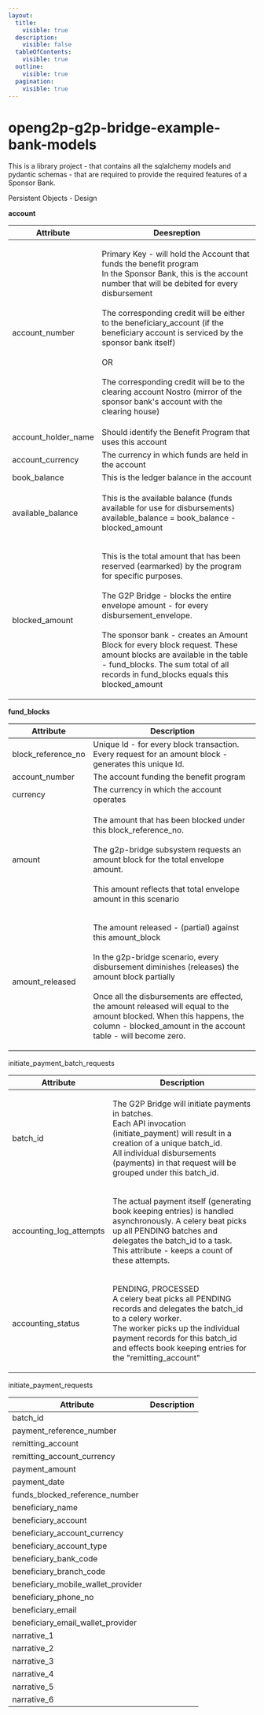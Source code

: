 ```yaml
---
layout:
  title:
    visible: true
  description:
    visible: false
  tableOfContents:
    visible: true
  outline:
    visible: true
  pagination:
    visible: true
---
```


# openg2p-g2p-bridge-example-bank-models

This is a library project - that contains all the sqlalchemy models and pydantic schemas - that are required to provide the required features of a Sponsor Bank.

Persistent Objects - Design

**account**

| Attribute             | Deesreption                                                                                                                                                                                                                                                                                                                                                                                                                                                            |
| --------------------- | ---------------------------------------------------------------------------------------------------------------------------------------------------------------------------------------------------------------------------------------------------------------------------------------------------------------------------------------------------------------------------------------------------------------------------------------------------------------------- |
| account\_number       | <p>Primary Key - will hold the Account that funds the benefit program<br>In the Sponsor Bank, this is the account number that will be debited for every disbursement<br><br>The corresponding credit will be either to the beneficiary_account (if the beneficiary account is serviced by the sponsor bank itself)<br><br>OR<br><br>The corresponding credit will be to the clearing account Nostro (mirror of the sponsor bank's account with the clearing house)</p> |
| account\_holder\_name | Should identify the Benefit Program that uses this account                                                                                                                                                                                                                                                                                                                                                                                                             |
| account\_currency     | The currency in which funds are held in the account                                                                                                                                                                                                                                                                                                                                                                                                                    |
| book\_balance         | This is the ledger balance in the account                                                                                                                                                                                                                                                                                                                                                                                                                              |
| available\_balance    | <p>This is the available balance (funds available for use for disbursements)<br>available_balance = book_balance - blocked_amount</p>                                                                                                                                                                                                                                                                                                                                  |
| blocked\_amount       | <p>This is the total amount that has been reserved (earmarked) by the program for specific purposes.<br><br>The G2P Bridge - blocks the entire envelope amount - for every disbursement_envelope.<br><br>The sponsor bank - creates an Amount Block for every block request. These amount blocks are available in the table - fund_blocks. The sum total of all records in fund_blocks equals this blocked_amount</p>                                                  |

**fund\_blocks**

| Attribute            | Description                                                                                                                                                                                                                                                                                                                                                               |
| -------------------- | ------------------------------------------------------------------------------------------------------------------------------------------------------------------------------------------------------------------------------------------------------------------------------------------------------------------------------------------------------------------------- |
| block\_reference\_no | Unique Id - for every block transaction. Every request for an amount block - generates this unique Id.                                                                                                                                                                                                                                                                    |
| account\_number      | The account funding the benefit program                                                                                                                                                                                                                                                                                                                                   |
| currency             | The currency in which the account operates                                                                                                                                                                                                                                                                                                                                |
| amount               | <p>The amount that has been blocked under this block_reference_no.<br><br>The g2p-bridge subsystem requests an amount block for the total envelope amount. <br><br>This amount reflects that total envelope amount in this scenario</p>                                                                                                                                   |
| amount\_released     | <p>The amount released - (partial) against this amount_block<br><br>In the g2p-bridge scenario, every disbursement diminishes (releases) the amount block partially<br><br>Once all the disbursements are effected, the amount released will equal to the amount blocked. When this happens, the column - blocked_amount in the account table - will become zero.<br></p> |

initiate\_payment\_batch\_requests

| Attribute                 | Description                                                                                                                                                                                                                                              |
| ------------------------- | -------------------------------------------------------------------------------------------------------------------------------------------------------------------------------------------------------------------------------------------------------- |
| batch\_id                 | <p>The G2P Bridge will initiate payments in batches. <br>Each API invocation (initiate_payment) will result in a creation of a unique batch_id.<br>All individual disbursements (payments)  in that request will be grouped under this batch_id.</p>     |
| accounting\_log\_attempts | <p>The actual payment itself (generating book keeping entries) is handled asynchronously. A celery beat picks up all PENDING batches and delegates the batch_id to a task.<br>This attribute - keeps a count of these attempts.</p>                      |
| accounting\_status        | <p>PENDING, PROCESSED<br>A celery beat picks all PENDING records and delegates the batch_id to a celery worker.<br>The worker picks up the individual payment records for this batch_id and effects book keeping entries for the "remitting_account"</p> |

initiate\_payment\_requests

| Attribute                             | Description |
| ------------------------------------- | ----------- |
| batch\_id                             |             |
| payment\_reference\_number            |             |
| remitting\_account                    |             |
| remitting\_account\_currency          |             |
| payment\_amount                       |             |
| payment\_date                         |             |
| funds\_blocked\_reference\_number     |             |
| beneficiary\_name                     |             |
| beneficiary\_account                  |             |
| beneficiary\_account\_currency        |             |
| beneficiary\_account\_type            |             |
| beneficiary\_bank\_code               |             |
| beneficiary\_branch\_code             |             |
| beneficiary\_mobile\_wallet\_provider |             |
| beneficiary\_phone\_no                |             |
| beneficiary\_email                    |             |
| beneficiary\_email\_wallet\_provider  |             |
| narrative\_1                          |             |
| narrative\_2                          |             |
| narrative\_3                          |             |
| narrative\_4                          |             |
| narrative\_5                          |             |
| narrative\_6                          |             |

